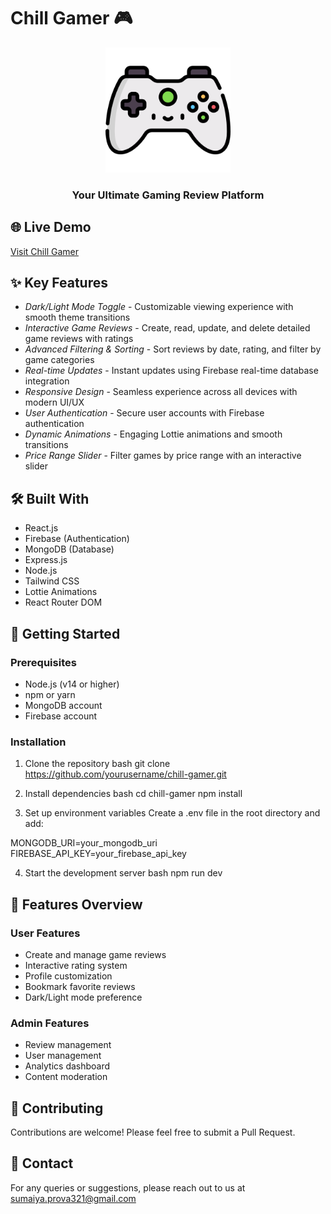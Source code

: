 # Chill Gamer 🎮

<div align="center">
  <img src="./src/assets/game-logo.png" alt="Chill Gamer Logo" width="200"/>
  
  ### Your Ultimate Gaming Review Platform
</div>

## 🌐 Live Demo
[Visit Chill Gamer](https://chill-gamer-68a9e.firebaseapp.com/)

## ✨ Key Features

- *Dark/Light Mode Toggle* - Customizable viewing experience with smooth theme transitions
- *Interactive Game Reviews* - Create, read, update, and delete detailed game reviews with ratings
- *Advanced Filtering & Sorting* - Sort reviews by date, rating, and filter by game categories
- *Real-time Updates* - Instant updates using Firebase real-time database integration
- *Responsive Design* - Seamless experience across all devices with modern UI/UX
- *User Authentication* - Secure user accounts with Firebase authentication
- *Dynamic Animations* - Engaging Lottie animations and smooth transitions
- *Price Range Slider* - Filter games by price range with an interactive slider

## 🛠 Built With

- React.js
- Firebase (Authentication) 
- MongoDB  (Database)
- Express.js
- Node.js
- Tailwind CSS
- Lottie Animations
- React Router DOM

## 🚀 Getting Started

### Prerequisites
- Node.js (v14 or higher)
- npm or yarn
- MongoDB account
- Firebase account

### Installation

1. Clone the repository
bash
git clone https://github.com/yourusername/chill-gamer.git


2. Install dependencies
bash
cd chill-gamer
npm install


3. Set up environment variables
Create a .env file in the root directory and add:

MONGODB_URI=your_mongodb_uri
FIREBASE_API_KEY=your_firebase_api_key


4. Start the development server
bash
npm run dev


## 📱 Features Overview

### User Features
- Create and manage game reviews
- Interactive rating system
- Profile customization
- Bookmark favorite reviews
- Dark/Light mode preference

### Admin Features
- Review management
- User management
- Analytics dashboard
- Content moderation

## 🤝 Contributing

Contributions are welcome! Please feel free to submit a Pull Request.



## 👥 Contact

For any queries or suggestions, please reach out to us at sumaiya.prova321@gmail.com
